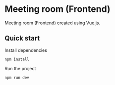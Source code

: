 # Meeting room (Frontend)

Meeting room (Frontend) created using Vue.js.

## Quick start

Install dependencies
```
npm install
```

Run the project
```
npm run dev
```
